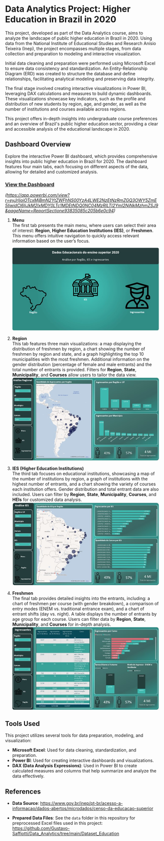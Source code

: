 # Data Analytics Project: Higher Education in Brazil in 2020

This project, developed as part of the Data Analytics course, aims to analyze the landscape of public higher education in Brazil in 2020. Using data from the National Institute of Educational Studies and Research Anísio Teixeira (Inep), the project encompasses multiple stages, from data collection and preparation to modeling and interactive visualization.

Initial data cleaning and preparation were performed using Microsoft Excel to ensure data consistency and standardization. An Entity-Relationship Diagram (ERD) was created to structure the database and define relationships, facilitating analytical modeling and preserving data integrity.

The final stage involved creating interactive visualizations in Power BI, leveraging DAX calculations and measures to build dynamic dashboards. These visualizations showcase key indicators, such as the profile and distribution of new students by region, age, and gender, as well as the number of institutions and courses available across regions.

This project offers in-depth insights into undergraduate course preferences and an overview of Brazil's public higher education sector, providing a clear and accessible analysis of the educational landscape in 2020.
## Dashboard Overview

Explore the interactive Power BI dashboard, which provides comprehensive insights into public higher education in Brazil for 2020. The dashboard features four main tabs, each focusing on different aspects of the data, allowing for detailed and customized analysis.

### [View the Dashboard](https://app.powerbi.com/view?r=eyJrIjoiOTcxMjBmN2YtZWFhNS00YzA4LWE2NzEtNzRmZGQ3OWY5ZmE5IiwidCI6IjJkM2IxMDY0LTc1MDEtNDQ0NC04MzRlLTI2YmI2NjNkMzhmZSJ9&pageName=ReportSectione93835085c205b6e0c94)  
*(https://app.powerbi.com/view?r=eyJrIjoiOTcxMjBmN2YtZWFhNS00YzA4LWE2NzEtNzRmZGQ3OWY5ZmE5IiwidCI6IjJkM2IxMDY0LTc1MDEtNDQ0NC04MzRlLTI2YmI2NjNkMzhmZSJ9&pageName=ReportSectione93835085c205b6e0c94)*


1. **Menu**  
   The first tab presents the main menu, where users can select their area of interest: **Region**, **Higher Education Institutions (IES)**, or **Freshmen**. This menu offers intuitive navigation to quickly access relevant information based on the user’s focus.

   ![Menu Tab](Screenshots/Menu.jpg)

2. **Region**  
   This tab features three main visualizations: a map displaying the distribution of freshmen by region, a chart showing the number of freshmen by region and state, and a graph highlighting the top 10 municipalities with the most freshmen. Additional information on the gender distribution (percentage of female and male entrants) and the total number of entrants is provided. Filters for **Region**, **State**, **Municipality**, and **Courses** allow users to tailor the data view.  
   ![Region Tab](Screenshots/Region.jpg)

3. **IES (Higher Education Institutions)**  
   The third tab focuses on educational institutions, showcasing a map of the number of institutions by region, a graph of institutions with the highest number of entrants, and a chart showing the variety of courses each institution offers. Gender distribution and total entrant data are also included. Users can filter by **Region**, **State**, **Municipality**, **Courses**, and **HEIs** for customized data analysis.  
   ![IES Tab](Screenshots/IES.jpg)

4. **Freshmen**  
   The final tab provides detailed insights into the entrants, including: a chart of freshmen per course (with gender breakdown), a comparison of entry modes (ENEM vs. traditional entrance exam), and a chart of entrant shifts (day vs. night). A table displays the number of entrants by age group for each course. Users can filter data by **Region**, **State**, **Municipality**, and **Courses** for in-depth analysis.  
   ![Joiners Tab](Screenshots/Freshmen.jpg)


## Tools Used

This project utilizes several tools for data preparation, modeling, and visualization:

- **Microsoft Excel**: Used for data cleaning, standardization, and preparation.
- **Power BI**: Used for creating interactive dashboards and visualizations.
- **DAX (Data Analysis Expressions)**: Used in Power BI to create calculated measures and columns that help summarize and analyze the data effectively.


## References

 - **Data Source**:
https://www.gov.br/inep/pt-br/acesso-a-informacao/dados-abertos/microdados/censo-da-educacao-superior

- **Prepared Data Files**: See the `data` folder in this repository for preprocessed Excel files used in this project:
https://github.com/Gustavo-Saffiotti/Data_Analytics/tree/main/Dataset_Education

